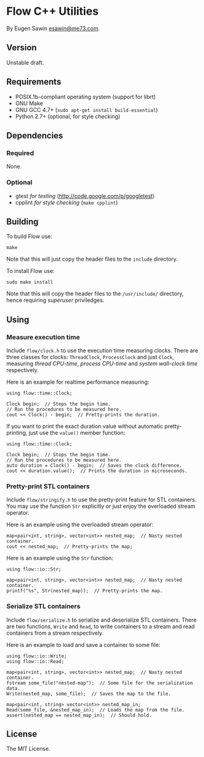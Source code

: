 # Flow C++ Utilities
By Eugen Sawin <esawin@me73.com>.

## Version
Unstable draft.

## Requirements
* POSIX.1b-compliant operating system (support for librt)
* GNU Make
* GNU GCC 4.7+ (`sudo apt-get install build-essential`)
* Python 2.7+ (optional, for style checking)

## Dependencies
### Required
None.

### Optional
* gtest *for testing* (<http://code.google.com/p/googletest>)
* cpplint *for style checking* (`make cpplint`)

## Building
To build Flow use:

    make

Note that this will just copy the header files to the `include` directory. 

To install Flow use:

    sudo make install

Note that this will copy the header files to the `/usr/include/` directory,
hence requiring *superuser* priviledges.

## Using
### Measure execution time
Include `flow/clock.h` to use the execution time measuring clocks. There
are three classes for clocks: `ThreadClock`, `ProcessClock` and just `Clock`,
measuring *thread CPU-time*, *process CPU-time* and *system wall-clock time*
respectively.

Here is an example for realtime performance measuring:

    using flow::time::Clock;

    Clock begin;  // Stops the begin time.
    // Run the procedures to be measured here.
    cout << Clock() - begin;  // Pretty-prints the duration.

If you want to print the exact duration value without automatic pretty-printing,
just use the `value()` member function:

    using flow::time::Clock;

    Clock begin;  // Stops the begin time.
    // Run the procedures to be measured here.
    auto duration = Clock() - begin;  // Saves the clock difference.
    cout << duration.value();  // Prints the duration in microseconds.

### Pretty-print STL containers 
Include `flow/stringify.h` to use the pretty-print feature for STL containers.
You may use the function `Str` explicitly or just enjoy the overloaded stream
operator.

Here is an example using the overloaded stream operator:

    map<pair<int, string>, vector<int>> nested_map;  // Nasty nested container.
    cout << nested_map;  // Pretty-prints the map;

Here is an example using the `Str` function:

    using flow::io::Str;

    map<pair<int, string>, vector<int>> nested_map;  // Nasty nested container.
    printf("%s", Str(nested_map));  // Pretty-prints the map.

### Serialize STL containers
Include `flow/serialize.h` to serialize and deserialize STL containers. There
are two functions, `Write` and `Read`, to write containers to a stream and
read containers from a stream respectively.

Here is an example to load and save a container to some file:

    using flow::io::Write;
    using flow::io::Read;
  
    map<pair<int, string>, vector<int>> nested_map;  // Nasty nested container.
    fstream some_file("nested-map");  // Some file for the serialization data.
    Write(nested_map, some_file);  // Saves the map to the file.

    map<pair<int, string> vector<int>> nested_map_in;
    Read(some_file, &nested_map_in);  // Loads the map from the file.
    assert(nested_map == nested_map_in);  // Should hold.

## License
The MIT License.

